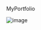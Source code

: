MyPortfolio

![image](https://github.com/user-attachments/assets/65b1c3f4-cc67-4a4f-bfff-1d9bf0b2d59c)
